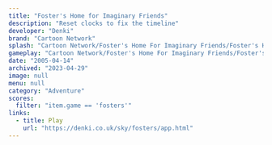 ```yaml
---
title: "Foster's Home for Imaginary Friends"
description: "Reset clocks to fix the timeline"
developer: "Denki"
brand: "Cartoon Network"
splash: "Cartoon Network/Foster's Home For Imaginary Friends/Foster's Home For Imaginary Friends/Splash.jpg"
gameplay: "Cartoon Network/Foster's Home For Imaginary Friends/Foster's Home For Imaginary Friends/PlayClockRoom.jpg"
date: "2005-04-14"
archived: "2023-04-29"
image: null
menu: null
category: "Adventure"
scores:
  filter: "item.game == 'fosters'"
links:
  - title: Play
    url: "https://denki.co.uk/sky/fosters/app.html"
---
```

